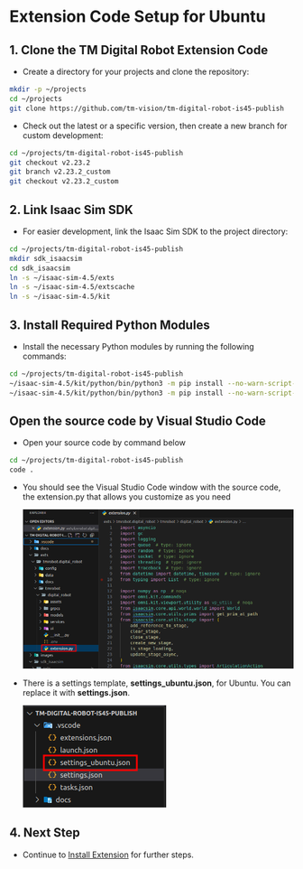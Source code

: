 # Extension Code Setup for Ubuntu

## 1. Clone the TM Digital Robot Extension Code

-   Create a directory for your projects and clone the repository:

```bash
mkdir -p ~/projects
cd ~/projects
git clone https://github.com/tm-vision/tm-digital-robot-is45-publish
```

-   Check out the latest or a specific version, then create a new branch for custom development:

```bash
cd ~/projects/tm-digital-robot-is45-publish
git checkout v2.23.2
git branch v2.23.2_custom
git checkout v2.23.2_custom
```

## 2. Link Isaac Sim SDK

-   For easier development, link the Isaac Sim SDK to the project directory:

```bash
cd ~/projects/tm-digital-robot-is45-publish
mkdir sdk_isaacsim
cd sdk_isaacsim
ln -s ~/isaac-sim-4.5/exts
ln -s ~/isaac-sim-4.5/extscache
ln -s ~/isaac-sim-4.5/kit
```

## 3. Install Required Python Modules

-   Install the necessary Python modules by running the following commands:

```bash
cd ~/projects/tm-digital-robot-is45-publish
~/isaac-sim-4.5/kit/python/bin/python3 -m pip install --no-warn-script-location --upgrade pip
~/isaac-sim-4.5/kit/python/bin/python3 -m pip install --no-warn-script-location --isolated --no-cache-dir --no-deps -r requirements.txt
```

## Open the source code by Visual Studio Code

-   Open your source code by command below

```bash
cd ~/projects/tm-digital-robot-is45-publish
code .
```

-   You should see the Visual Studio Code window with the source code, the extension.py that allows you customize as you need

    ![](images/20250418102703.png)

-   There is a settings template, **settings_ubuntu.json**, for Ubuntu. You can replace it with **settings.json**.

    ![](images/20250418102813.png)

## 4. Next Step

-   Continue to [Install Extension](INSTALL_EXTENSION.md) for further steps.
